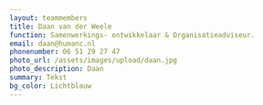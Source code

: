 ```yaml
---
layout: teammembers
title: Daan van der Weele
function: Samenwerkings- ontwikkelaar & Organisatieadviseur.
email: daan@humanc.nl
phonenumber: 06 51 29 27 47
photo_url: /assets/images/upload/daan.jpg
photo_description: Daan
summary: T﻿ekst
bg_color: Lichtblauw
---
```

